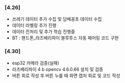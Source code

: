 ### [4.26]

- 쓰레기 데이터 추가 수집 및 담배꽁초 데이터 수집
- 데이터 라벨링 추가 진행
- 데이터 전처리 및 추가 학습 진행중
- BT : 핸드폰\_라즈베리파이 블루투스 자동 페어링 코드 구현

### [4.30]

- esp32 카메라 검증(실패)
- 라즈베리파이 4 b opencv 4.6.0.66 설치 및 검증
- 버튼 회로 작성 후 버튼 누를 때 화면 캡처 회로 및 코드 작성
